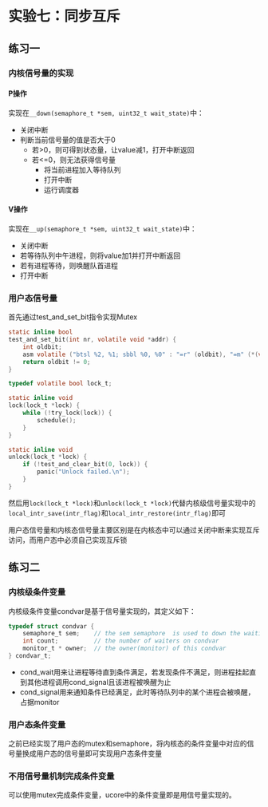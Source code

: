# 实验七：同步互斥

## 练习一

### 内核信号量的实现

#### P操作

实现在`__down(semaphore_t *sem, uint32_t wait_state)`中：

* 关闭中断
* 判断当前信号量的值是否大于0
    * 若>0，则可得到状态量，让value减1，打开中断返回
    * 若<=0，则无法获得信号量
        * 将当前进程加入等待队列
        * 打开中断
        * 运行调度器

#### V操作

实现在`__up(semaphore_t *sem, uint32_t wait_state)`中：

* 关闭中断
* 若等待队列中午进程，则将value加1并打开中断返回
* 若有进程等待，则唤醒队首进程
* 打开中断

### 用户态信号量

首先通过test_and_set_bit指令实现Mutex

```c
static inline bool
test_and_set_bit(int nr, volatile void *addr) {
    int oldbit;
    asm volatile ("btsl %2, %1; sbbl %0, %0" : "=r" (oldbit), "=m" (*(volatile long *)addr) : "Ir" (nr) : "memory");
    return oldbit != 0;
}

typedef volatile bool lock_t;

static inline void
lock(lock_t *lock) {
    while (!try_lock(lock)) {
        schedule();
    }
}

static inline void
unlock(lock_t *lock) {
    if (!test_and_clear_bit(0, lock)) {
        panic("Unlock failed.\n");
    }
}
```

然后用`lock(lock_t *lock)`和`unlock(lock_t *lock)`代替内核级信号量实现中的`local_intr_save(intr_flag)`和`local_intr_restore(intr_flag)`即可

用户态信号量和内核态信号量主要区别是在内核态中可以通过关闭中断来实现互斥访问，而用户态中必须自己实现互斥锁

## 练习二

### 内核级条件变量

内核级条件变量condvar是基于信号量实现的，其定义如下：

```c
typedef struct condvar {
    semaphore_t sem;    // the sem semaphore  is used to down the waiting proc, and the signaling proc should up the waiting proc
    int count;          // the number of waiters on condvar
    monitor_t * owner;  // the owner(monitor) of this condvar
} condvar_t;
```

* cond_wait用来让进程等待直到条件满足，若发现条件不满足，则进程挂起直到其他进程调用cond_signal且该进程被唤醒为止
* cond_signal用来通知条件已经满足，此时等待队列中的某个进程会被唤醒，占据monitor

### 用户态条件变量

之前已经实现了用户态的mutex和semaphore，将内核态的条件变量中对应的信号量换成用户态的信号量即可实现用户态条件变量

### 不用信号量机制完成条件变量

可以使用mutex完成条件变量，ucore中的条件变量即是用信号量实现的。
